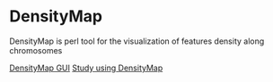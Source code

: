 # DensityMap
DensityMap is perl tool for the visualization of features density along chromosomes 

[DensityMap GUI](http://chicken-repeats.inra.fr/launchDM_form.php)
[Study using DensityMap](http://chicken-repeats.inra.fr)
